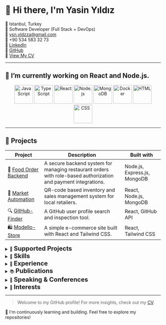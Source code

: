 # 👋 Hi there, I'm **Yasin Yıldız**

📍 Istanbul, Turkey  
💼 Software Developer (Full Stack + DevOps)  
📧 ysn.yldzza@gmail.com  
📱 +90 534 583 32 73  
🔗 [LinkedIn](https://linkedin.com/in/yasin)  
🔗 [GitHub](https://github.com/yasinylz)  
📄 [View My CV](https://github.com/yasinylz/yasinylz/blob/main/CV.md)

---

## 🔭 I’m currently working on React and Node.js.

<p align="center">
  <img src="https://cdn.jsdelivr.net/gh/devicons/devicon/icons/javascript/javascript-original.svg" height="60" alt="JavaScript"/>

  <img src="https://cdn.jsdelivr.net/gh/devicons/devicon/icons/typescript/typescript-original.svg" height="60" alt="TypeScript"/>
  <img src="https://cdn.jsdelivr.net/gh/devicons/devicon/icons/react/react-original.svg" height="60" alt="React"/>
  <img src="https://cdn.jsdelivr.net/gh/devicons/devicon/icons/nodejs/nodejs-original.svg" height="60" alt="Node.js"/>
  <img src="https://cdn.jsdelivr.net/gh/devicons/devicon/icons/mongodb/mongodb-original.svg" height="60" alt="MongoDB"/>
  <img src="https://cdn.jsdelivr.net/gh/devicons/devicon/icons/docker/docker-original.svg" height="60" alt="Docker"/>
  <img src="https://cdn.jsdelivr.net/gh/devicons/devicon/icons/html5/html5-original.svg" height="60" alt="HTML"/>
  <img src="https://cdn.jsdelivr.net/gh/devicons/devicon/icons/css3/css3-original.svg" height="60" alt="CSS"/>
</p>

---

## 📁 Projects
| Project | Description | Built with |
|--------|-------------|------------|
| 🍔 [Food Order Backend](https://github.com/yasinylz/Node.js-Food-Order-Backend) | A secure backend system for managing restaurant orders with role-based authorization and payment integrations. | Node.js, Express.js, MongoDB |
| 🏪 [Market Automation](https://github.com/yasinylz/Market-Automation) | QR-code based inventory and sales management system for local retailers. | React, Node.js, MongoDB |
| 🔍 [GitHub-Finder](https://github.com/yasinylz/GitHub-Finder) | A GitHub user profile search and inspection tool. | React, GitHub API |
| 🛍 [Modello-Store](https://yasinylz.github.io/Modello-Store/) | A simple e-commerce site built with React and Tailwind CSS. | React, Tailwind CSS |

<details>
<summary>🤝 <strong style="font-size: 20px;">Supported Projects</strong></summary><br>

### 🛠 Yolum.net (Private Project)
- Functional adjustments were made to the checkout payment form, and language files were improved.
- The payment form in the pricing module was temporarily commented out.
- Support was provided for various language translations and configuration folders.

### 🎨 Clean Sheet Services (Private Contribution)
- Color adjustments and visual improvements were made for brand consistency on the website.
- New logo integration was completed, and responsive compatibility was tested.
- JavaScript slider timing transitions were optimized to enhance user experience.
- General style and functional updates were made to the `services` folder.

> These projects are private, so detailed access can only be granted to authorized users.

</details>



<details>
<summary>🧠 <strong style="font-size: 20px;">Skills</strong></summary><br>

<p align="center">
  <img src="https://cdn.jsdelivr.net/gh/devicons/devicon/icons/javascript/javascript-original.svg" height="50" alt="JavaScript"/>
  <img src="https://cdn.jsdelivr.net/gh/devicons/devicon/icons/typescript/typescript-original.svg" height="50" alt="TypeScript"/>
  <img src="https://cdn.jsdelivr.net/gh/devicons/devicon/icons/react/react-original.svg" height="50" alt="React"/>
  <img src="https://cdn.jsdelivr.net/gh/devicons/devicon/icons/nodejs/nodejs-original.svg" height="50" alt="Node.js"/>
  <img src="https://cdn.jsdelivr.net/gh/devicons/devicon/icons/mongodb/mongodb-original.svg" height="50" alt="MongoDB"/>
  <img src="https://cdn.jsdelivr.net/gh/devicons/devicon/icons/docker/docker-original.svg" height="50" alt="Docker"/>
  <img src="https://cdn.jsdelivr.net/gh/devicons/devicon/icons/html5/html5-original.svg" height="50" alt="HTML"/>
  <img src="https://cdn.jsdelivr.net/gh/devicons/devicon/icons/css3/css3-original.svg" height="50" alt="CSS"/>
</p>

**Languages:** C#, JavaScript, TypeScript  
**Databases:** MongoDB, SQL  
**Markup & Styling:** HTML, CSS, TailwindCSS, Bootstrap  
**Frameworks:** React, Node.js, Express.js, ASP.NET  
**API Development:** REST APIs, Secure Authentication  
**DevOps:** CI/CD, Docker, Kubernetes, AWS, Deployment  
**Other Tools:** Git, GitHub, MS Office, Remote Tools (AnyDesk, etc.)

</details>

<details>
<summary>💼 <strong style="font-size: 20px;">Experience</strong></summary><br>

**Software Developer – NFS SOFT** (2024 – 2025)  
Worked on secure API development, role-based authentication, and backend/frontend integration.

**IT Specialist – Business Channel Türk TV** (2023 – 2024)  
Contributed to infrastructure optimization, secure system setup, and internal tool development.

</details>

<details>
<summary>📚 <strong style="font-size: 20px;">Publications</strong></summary><br>

- Node.js’e Giriş – Başlangıç Rehberi (2024)  
- Dosya Sistemleri ve Kümeleme (2023)  
- Yazılım Geliştirmeye Başlangıç Rehberi (2024)

</details>

<details>
<summary>🎤 <strong style="font-size: 20px;">Speaking & Conferences</strong></summary><br>

**Metaverse Konferansı – Ardahan University (2024)**  
Speaker and trainer on Metaverse & AI technologies. [ARÜ News](https://www.ardahan.edu.tr/duyuru-haber.aspx?type=1&id=2323)

</details>

<details>
<summary>🎸 <strong style="font-size: 20px;">Interests</strong></summary><br>

- Playing musical instruments as a creative and emotional outlet

</details>

---

> Welcome to my GitHub profile! For more insights, check out my [CV](https://github.com/yasinylz/yasinylz/blob/main/CV.md).

🧠 I'm continuously learning and building. Feel free to explore my repositories!

